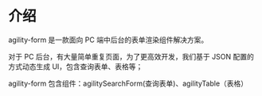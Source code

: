 # 介绍

agility-form 是一款面向 PC 端中后台的表单渲染组件解决方案。

对于 PC 后台，有大量简单重复页面，为了更高效开发，我们基于 JSON 配置的方式动态生成 UI，包含查询表单、表格等；

agility-form 包含组件：agilitySearchForm(查询表单)、agilityTable（表格）

